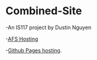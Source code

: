# Combined-Site
-An IS117 project by Dustin Nguyen

-[AFS Hosting](https://web.njit.edu/~dn236/IS117/Combined-Site/docs/index.html)

-[Github Pages hosting](https://dpn418.github.io/Combined-Site/).